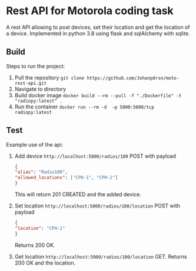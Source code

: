 # Rest API for Motorola coding task

A rest API allowing to post devices, set their location and get the location of a device. Implemented in python 3.8 using flask and
sqlAlchemy with sqlite.

## Build

Steps to run the project:

1. Pull the repository `git clone https://github.com/Johanpdrsn/moto-rest-api.git`
2. Navigate to directory
3. Build docker image `docker build --rm --pull -f "./Dockerfile" -t "radiopy:latest" .`
4. Run the container `docker run --rm -d  -p 5000:5000/tcp radiopy:latest`


## Test

Example use of the api:

1. Add device `http://localhost:5000/radios/100` POST with payload 
    ```json
    {
    "alias": "Radio100",
    "allowed_locations": ["CPH-1", "CPH-2"]
    }
    ```

    This will return 201 CREATED and the added device.

1. Set location `http://localhost:5000/radios/100/location` POST with payload 
    ```json
    {
    "location": "CPH-1"
    }
    ```
    Returns 200 OK.

3. Get location `http://localhost:5000/radios/100/location` GET. Returns 200 OK and the location. 


